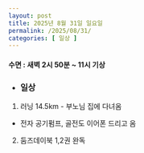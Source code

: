 ```yaml
---
layout: post
title: 2025년 8월 31일 일요일
permalink: /2025/08/31/
categories: [ 일상 ]
---
```

#### 수면 : 새벽 2시 50분 ~ 11시 기상
* ### 일상
1. 러닝 14.5km - 부노님 집에 다녀옴
- 전자 공기펌프, 골전도 이어폰 드리고 옴
2. 둠즈데이북 1,2권 완독
